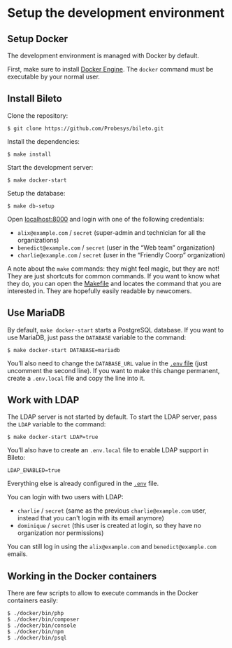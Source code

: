 # Setup the development environment

## Setup Docker

The development environment is managed with Docker by default.

First, make sure to install [Docker Engine](https://docs.docker.com/engine/install/).
The `docker` command must be executable by your normal user.

## Install Bileto

Clone the repository:

```console
$ git clone https://github.com/Probesys/bileto.git
```

Install the dependencies:

```console
$ make install
```

Start the development server:

```console
$ make docker-start
```

Setup the database:

```console
$ make db-setup
```

Open [localhost:8000](http://localhost:8000) and login with one of the following credentials:

- `alix@example.com` / `secret` (super-admin and technician for all the organizations)
- `benedict@example.com` / `secret` (user in the “Web team” organization)
- `charlie@example.com` / `secret` (user in the “Friendly Coorp” organization)

A note about the `make` commands: they might feel magic, but they are not!
They are just shortcuts for common commands.
If you want to know what they do, you can open the [Makefile](/Makefile) and locates the command that you are interested in.
They are hopefully easily readable by newcomers.

## Use MariaDB

By default, `make docker-start` starts a PostgreSQL database.
If you want to use MariaDB, just pass the `DATABASE` variable to the command:

```console
$ make docker-start DATABASE=mariadb
```

You’ll also need to change the `DATABASE_URL` value in the [`.env` file](/.env) (just uncomment the second line).
If you want to make this change permanent, create a `.env.local` file and copy the line into it.

## Work with LDAP

The LDAP server is not started by default.
To start the LDAP server, pass the `LDAP` variable to the command:

```console
$ make docker-start LDAP=true
```

You’ll also have to create an `.env.local` file to enable LDAP support in Bileto:

```dotenv
LDAP_ENABLED=true
```

Everything else is already configured in the [`.env`](/.env) file.

You can login with two users with LDAP:

- `charlie` / `secret` (same as the previous `charlie@example.com` user, instead that you can't login with its email anymore)
- `dominique` / `secret` (this user is created at login, so they have no organization nor permissions)

You can still log in using the `alix@example.com` and `benedict@example.com` emails.

## Working in the Docker containers

There are few scripts to allow to execute commands in the Docker containers easily:

```console
$ ./docker/bin/php
$ ./docker/bin/composer
$ ./docker/bin/console
$ ./docker/bin/npm
$ ./docker/bin/psql
```
